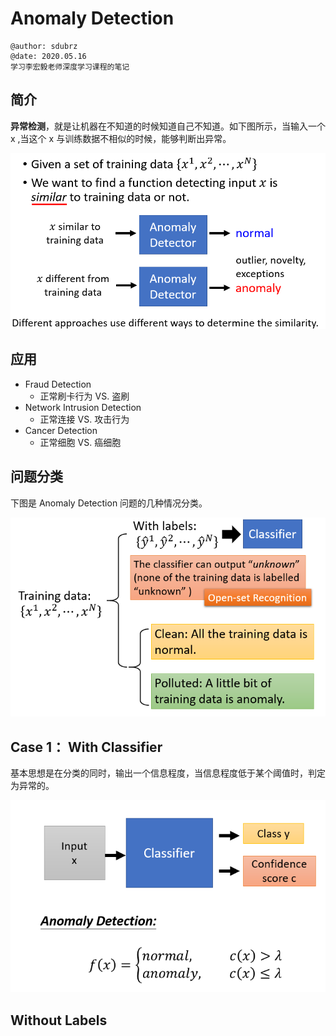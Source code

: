 # Anomaly Detection

```
@author: sdubrz
@date: 2020.05.16
学习李宏毅老师深度学习课程的笔记
```

## 简介

**异常检测**，就是让机器在不知道的时候知道自己不知道。如下图所示，当输入一个 x ,当这个 x 与训练数据不相似的时候，能够判断出异常。

![异常检测](images/anomaly01.png)

## 应用

+ Fraud Detection
	+ 正常刷卡行为 VS. 盗刷
+ Network Intrusion Detection
	+ 正常连接 VS. 攻击行为
+ Cancer Detection
	+ 正常细胞 VS. 癌细胞
	
## 问题分类

下图是 Anomaly Detection 问题的几种情况分类。

![分类](images/anomaly02.png)

## Case 1： With Classifier

基本思想是在分类的同时，输出一个信息程度，当信息程度低于某个阈值时，判定为异常的。

![classifier](images/anomaly03.png)

## Without Labels

